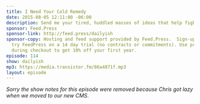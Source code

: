 ```yaml
---
title: I Need Your Cold Remedy
date: 2015-08-05 12:11:00 -06:00
description: Send me your tired, huddled masses of ideas that help fight colds.
sponsor: Feed.Press
sponsor-link: http://feed.press/dailyish
sponsor-copy: Hosting and feed support provided by Feed.Press.  Sign-up today and
  try FeedPress on a 14 day trial (no contracts or commitments). Use promo code "dailyish"
  during checkout to get 10% off your first year.
episode: 114
show: dailyish
mp3: https://media.transistor.fm/86a4871f.mp3
layout: episode
---
```


<em>Sorry the show notes for this episode were removed because Chris got lazy when we moved to our new CMS</em>.
